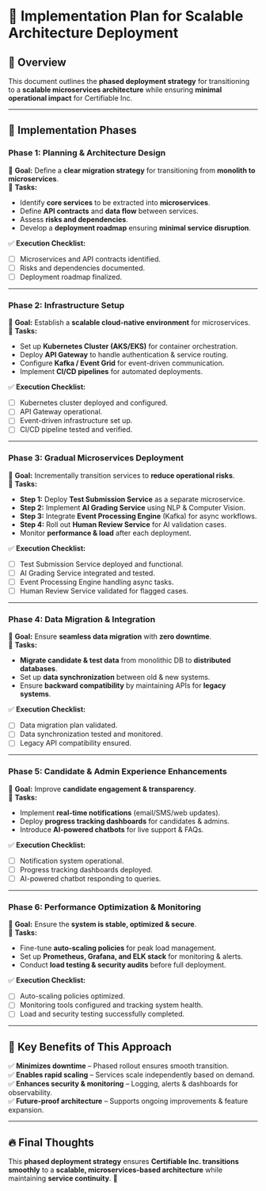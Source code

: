# 🚀 Implementation Plan for Scalable Architecture Deployment

## **🔹 Overview**
This document outlines the **phased deployment strategy** for transitioning to a **scalable microservices architecture** while ensuring **minimal operational impact** for Certifiable Inc.

---

## **📌 Implementation Phases**

### **Phase 1: Planning & Architecture Design**
🔹 **Goal:** Define a **clear migration strategy** for transitioning from **monolith to microservices**.  
🔹 **Tasks:**
- Identify **core services** to be extracted into **microservices**.
- Define **API contracts** and **data flow** between services.
- Assess **risks and dependencies**.
- Develop a **deployment roadmap** ensuring **minimal service disruption**.

✅ **Execution Checklist:**
- [ ] Microservices and API contracts identified.
- [ ] Risks and dependencies documented.
- [ ] Deployment roadmap finalized.

---

### **Phase 2: Infrastructure Setup**
🔹 **Goal:** Establish a **scalable cloud-native environment** for microservices.  
🔹 **Tasks:**
- Set up **Kubernetes Cluster (AKS/EKS)** for container orchestration.
- Deploy **API Gateway** to handle authentication & service routing.
- Configure **Kafka / Event Grid** for event-driven communication.
- Implement **CI/CD pipelines** for automated deployments.

✅ **Execution Checklist:**
- [ ] Kubernetes cluster deployed and configured.
- [ ] API Gateway operational.
- [ ] Event-driven infrastructure set up.
- [ ] CI/CD pipeline tested and verified.

---

### **Phase 3: Gradual Microservices Deployment**
🔹 **Goal:** Incrementally transition services to **reduce operational risks**.  
🔹 **Tasks:**
- **Step 1:** Deploy **Test Submission Service** as a separate microservice.
- **Step 2:** Implement **AI Grading Service** using NLP & Computer Vision.
- **Step 3:** Integrate **Event Processing Engine** (Kafka) for async workflows.
- **Step 4:** Roll out **Human Review Service** for AI validation cases.
- Monitor **performance & load** after each deployment.

✅ **Execution Checklist:**
- [ ] Test Submission Service deployed and functional.
- [ ] AI Grading Service integrated and tested.
- [ ] Event Processing Engine handling async tasks.
- [ ] Human Review Service validated for flagged cases.

---

### **Phase 4: Data Migration & Integration**
🔹 **Goal:** Ensure **seamless data migration** with **zero downtime**.  
🔹 **Tasks:**
- **Migrate candidate & test data** from monolithic DB to **distributed databases**.
- Set up **data synchronization** between old & new systems.
- Ensure **backward compatibility** by maintaining APIs for **legacy systems**.

✅ **Execution Checklist:**
- [ ] Data migration plan validated.
- [ ] Data synchronization tested and monitored.
- [ ] Legacy API compatibility ensured.

---

### **Phase 5: Candidate & Admin Experience Enhancements**
🔹 **Goal:** Improve **candidate engagement & transparency**.  
🔹 **Tasks:**
- Implement **real-time notifications** (email/SMS/web updates).
- Deploy **progress tracking dashboards** for candidates & admins.
- Introduce **AI-powered chatbots** for live support & FAQs.

✅ **Execution Checklist:**
- [ ] Notification system operational.
- [ ] Progress tracking dashboards deployed.
- [ ] AI-powered chatbot responding to queries.

---

### **Phase 6: Performance Optimization & Monitoring**
🔹 **Goal:** Ensure the **system is stable, optimized & secure**.  
🔹 **Tasks:**
- Fine-tune **auto-scaling policies** for peak load management.
- Set up **Prometheus, Grafana, and ELK stack** for monitoring & alerts.
- Conduct **load testing & security audits** before full deployment.

✅ **Execution Checklist:**
- [ ] Auto-scaling policies optimized.
- [ ] Monitoring tools configured and tracking system health.
- [ ] Load and security testing successfully completed.

---

## **🎯 Key Benefits of This Approach**
✅ **Minimizes downtime** – Phased rollout ensures smooth transition.  
✅ **Enables rapid scaling** – Services scale independently based on demand.  
✅ **Enhances security & monitoring** – Logging, alerts & dashboards for observability.  
✅ **Future-proof architecture** – Supports ongoing improvements & feature expansion.

---

## 🔥 **Final Thoughts**
This **phased deployment strategy** ensures **Certifiable Inc. transitions smoothly** to a **scalable, microservices-based architecture** while maintaining **service continuity**. 🚀
